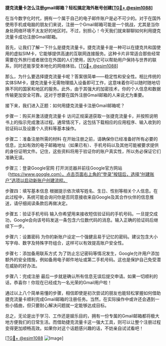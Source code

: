 **捷克流量卡怎么注册gmail邮箱？轻松搞定海外账号创建[[TG💪+ @esim1088](https://t.me/s/esim1088)]**

在当今数字化时代，拥有一个属于自己的电子邮件账户是必不可少的。对于在国外使用手机或电脑的朋友们来说，注册一个Gmail邮箱可能是一个挑战，尤其是当你身处网络环境不太友好的地区时。不过，别担心！今天我们就来聊聊如何利用捷克流量卡成功注册Gmail邮箱。

首先，让我们了解一下什么是捷克流量卡。捷克流量卡是一种可以在捷克共和国使用的虚拟SIM卡，它能够提供高速的互联网连接服务。这种卡片非常适合那些经常需要在外旅行或者居住在外国的人们使用，因为它可以帮助用户保持与世界的联系，同时还能享受本地化的网络体验。[[TG💪+ @esim1088](https://t.me/s/esim1088)]

那么，为什么要选择捷克流量卡呢？答案很简单——稳定性和安全性。相比传统的实体SIM卡，捷克流量卡无需物理插入设备即可工作，这意味着你可以随时随地切换不同的国家和地区的服务。此外，由于其强大的加密技术，你的个人信息和数据传输更加安全可靠。这对于想要在国外注册Gmail邮箱的人来说尤为重要。

接下来，我们进入正题：如何用捷克流量卡注册Gmail邮箱呢？

步骤一：购买并激活捷克流量卡
访问正规渠道获取一张捷克流量卡，并按照说明书上的指示完成激活过程。通常情况下，这包括下载相应的应用程序、输入收到的验证码以及设置个人资料等基本操作。

步骤二：准备注册所需的材料
在开始注册之前，请确保你已经准备好所有必要的信息，比如有效的电子邮箱地址（如果已有）、手机号码以及其他可能被要求提供的身份证明文件。记住，这些资料将用于验证你的账户真实性，所以务必保证它们准确无误。

步骤三：登录Google官网
打开浏览器并前往Google官方网站（https://www.google.com）。点击页面右上角的“登录”按钮后，选择“创建账户”选项以启动新账户创建流程。

步骤四：填写基本信息
根据提示依次填写姓名、生日、性别等相关个人信息。在此过程中，系统可能会询问你是否同意接收来自Google及其合作伙伴的信息推送，请仔细阅读条款后再做决定。

步骤五：验证手机号码
输入你希望用来接收短信验证码的手机号码。一旦提交成功，Google会向该号码发送一条包含六位数代码的消息。输入正确的验证码后继续下一步。

步骤六：设置密码
为你的新账户设定一个强健且易于记忆的密码。建议包含大小写字母、数字及特殊字符组合，这样可以有效提高账户安全性。

步骤七：添加备用联系方式
为了防止忘记密码等情况发生，Google允许用户添加额外的安全措施，例如备用电子邮件地址或第二手机号码。这也是保护自己免受潜在威胁的好办法。

步骤八：完成注册
最后一步就是确认所有信息无误后提交申请。如果一切顺利的话，恭喜你！你现在已经成为一名光荣的Gmail用户啦！

通过以上八个简单易懂的步骤，相信即使是初次尝试的朋友也能轻松掌握如何借助捷克流量卡顺利完成Gmail邮箱的注册任务。当然，在实际操作中或许还会遇到一些小插曲，但只要耐心解决问题就一定能够达成目标。

总之，无论是出于学习、工作还是娱乐目的，拥有一份专属的Gmail邮箱都将极大地方便我们的日常生活。而借助捷克流量卡这一强大工具，则可以让整个注册过程变得更加顺畅高效。如果你对这个话题感兴趣的话，不妨亲自试试看吧！

[[TG💪+ @esim1088](https://t.me/s/esim1088) ![Image](https://i.postimg.cc/4NQfJmqS/Snipaste-2025-05-13-00-14-12.png)]